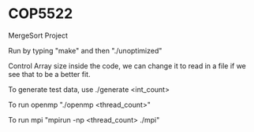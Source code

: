 # COP5522
MergeSort Project

Run by typing "make" and then "./unoptimized"

Control Array size inside the code, we can change it to read in a file if we see that to be a better fit.

To generate test data, use ./generate <int_count>

To run openmp "./openmp <thread_count>"

To run mpi "mpirun -np <thread_count> ./mpi"